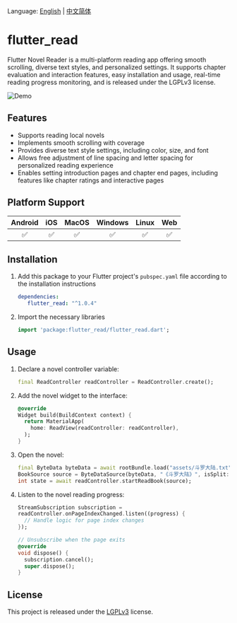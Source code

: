 Language: [English](https://github.com/ysbing/flutter_read/blob/main/README.md) | [中文简体](https://github.com/ysbing/flutter_read/blob/main/README_zh.md)

# flutter_read

Flutter Novel Reader is a multi-platform reading app offering smooth scrolling, diverse text styles, and personalized settings. It supports chapter evaluation and interaction features, easy installation and usage, real-time reading progress monitoring, and is released under the LGPLv3 license.

![Demo](https://github.com/ysbing/flutter_read/raw/main/demo.webp)

## Features

- Supports reading local novels
- Implements smooth scrolling with coverage
- Provides diverse text style settings, including color, size, and font
- Allows free adjustment of line spacing and letter spacing for personalized reading experience
- Enables setting introduction pages and chapter end pages, including features like chapter ratings and interactive pages

## Platform Support

| Android | iOS | MacOS | Windows | Linux | Web |
| :-----: | :-: | :---: | :-: | :---: | :-----: |
|   ✅    | ✅  |  ✅   | ✅  |  ✅   |   ✅    |


## Installation

1. Add this package to your Flutter project's `pubspec.yaml` file according to the installation instructions
   ```yaml
   dependencies:
      flutter_read: "^1.0.4"
   ```

2. Import the necessary libraries

   ```dart
   import 'package:flutter_read/flutter_read.dart';
   ```

## Usage

1. Declare a novel controller variable:
   ```dart
   final ReadController readController = ReadController.create();
   ```

2. Add the novel widget to the interface:
   ```dart
   @override            
   Widget build(BuildContext context) {
     return MaterialApp(
       home: ReadView(readController: readController),
     );
   }
   ```

3. Open the novel:
   ```dart
   final ByteData byteData = await rootBundle.load("assets/斗罗大陆.txt");
   BookSource source = ByteDataSource(byteData, "《斗罗大陆》", isSplit: true);
   int state = await readController.startReadBook(source);
   ```

4. Listen to the novel reading progress:
   ```dart
   StreamSubscription subscription =
   readController.onPageIndexChanged.listen((progress) {
     // Handle logic for page index changes
   });
   
   // Unsubscribe when the page exits
   @override
   void dispose() {
     subscription.cancel();
     super.dispose();
   }
   ```

## License

This project is released under the [LGPLv3](https://opensource.org/licenses/LGPL-3.0) license.
